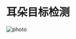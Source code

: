 # 耳朵目标检测

![photo](https://github.com/Abaiyu/OpenmmlabWork/assets/85044411/0391d8af-9683-441b-a4e7-cb99984b6f30)

